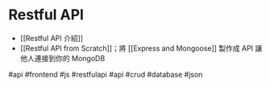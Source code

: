 # Restful API
- [[Restful API 介紹]]
- [[Restful API from Scratch]]；將 [[Express and Mongoose]] 製作成 API 讓他人連接到你的 MongoDB


#api #frontend #js #restfulapi #api #crud #database #json 